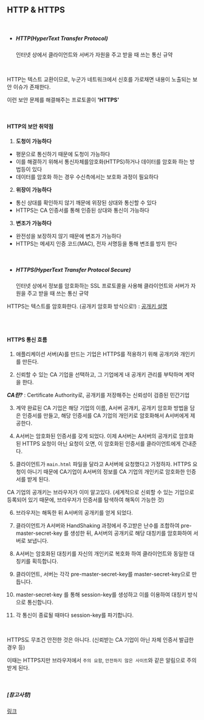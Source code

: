 ## HTTP & HTTPS

<br>

- ##### HTTP(HyperText Transfer Protocol)

  인터넷 상에서 클라이언트와 서버가 자원을 주고 받을 때 쓰는 통신 규약

<br>

HTTP는 텍스트 교환이므로, 누군가 네트워크에서 신호를 가로채면 내용이 노출되는 보안 이슈가 존재한다.

이런 보안 문제를 해결해주는 프로토콜이 **'HTTPS'**

<br>

#### HTTP의 보안 취약점

1. **도청이 가능하다**

- 평문으로 통신하기 때문에 도청이 가능하다
- 이를 해결하기 위해서 통신자체를암호화(HTTPS)하거나 데이터를 암호화 하는 방법등이 있다
- 데이터를 암호화 하는 경우 수신측에서는 보호화 과정이 필요하다

2. **위장이 가능하다**

- 통신 상대를 확인하지 않기 깨문에 위장된 상대와 통신할 수 있다
- HTTPS는 CA 인증서를 통해 인증된 상대와 통신이 가능하다

3. **변조가 가능하다**

- 완전성을 보장하지 않기 때문에 변조가 가능하다
- HTTPS는 메세지 인증 코드(MAC), 전자 서명등을 통해 변조를 방지 한다

<br>

- ##### HTTPS(HyperText Transfer Protocol Secure)

  인터넷 상에서 정보를 암호화하는 SSL 프로토콜을 사용해 클라이언트와 서버가 자원을 주고 받을 때 쓰는 통신 규약

HTTPS는 텍스트를 암호화한다. (공개키 암호화 방식으로!) : [공개키 설명](https://github.com/kim6394/tech-interview-for-developer/blob/master/Computer%20Science/Network/%EB%8C%80%EC%B9%AD%ED%82%A4%20%26%20%EA%B3%B5%EA%B0%9C%ED%82%A4.md)

<br>

<br>

#### HTTPS 통신 흐름

1. 애플리케이션 서버(A)를 만드는 기업은 HTTPS를 적용하기 위해 공개키와 개인키를 만든다.

2. 신뢰할 수 있는 CA 기업을 선택하고, 그 기업에게 내 공개키 관리를 부탁하며 계약을 한다.

**_CA란?_** : Certificate Authority로, 공개키를 저장해주는 신뢰성이 검증된 민간기업

3. 계약 완료된 CA 기업은 해당 기업의 이름, A서버 공개키, 공개키 암호화 방법을 담은 인증서를 만들고, 해당 인증서를 CA 기업의 개인키로 암호화해서 A서버에게 제공한다.

4. A서버는 암호화된 인증서를 갖게 되었다. 이제 A서버는 A서버의 공개키로 암호화된 HTTPS 요청이 아닌 요청이 오면, 이 암호화된 인증서를 클라이언트에게 건내준다.

5. 클라이언트가 `main.html` 파일을 달라고 A서버에 요청했다고 가정하자. HTTPS 요청이 아니기 때문에 CA기업이 A서버의 정보를 CA 기업의 개인키로 암호화한 인증서를 받게 된다.

CA 기업의 공개키는 브라우저가 이미 알고있다. (세계적으로 신뢰할 수 있는 기업으로 등록되어 있기 때문에, 브라우저가 인증서를 탐색하여 해독이 가능한 것)

6. 브라우저는 해독한 뒤 A서버의 공개키를 얻게 되었다.

7. 클라이언트가 A서버와 HandShaking 과정에서 주고받은 난수를 조합하여 pre-master-secret-key 를 생성한 뒤, A서버의 공개키로 해당 대칭키를 암호화하여 서버로 보냅니다.

8. A서버는 암호화된 대칭키를 자신의 개인키로 복호화 하여 클라이언트와 동일한 대칭키를 획득합니다.

9. 클라이언트, 서버는 각각 pre-master-secret-key를 master-secret-key으로 만듭니다.

10. master-secret-key 를 통해 session-key를 생성하고 이를 이용하여 대칭키 방식으로 통신합니다.

11. 각 통신이 종료될 때마다 session-key를 파기합니다.

<br>

HTTPS도 무조건 안전한 것은 아니다. (신뢰받는 CA 기업이 아닌 자체 인증서 발급한 경우 등)

이때는 HTTPS지만 브라우저에서 `주의 요함`, `안전하지 않은 사이트`와 같은 알림으로 주의 받게 된다.

<br>

##### [참고사항]

[링크](https://jeong-pro.tistory.com/89)
